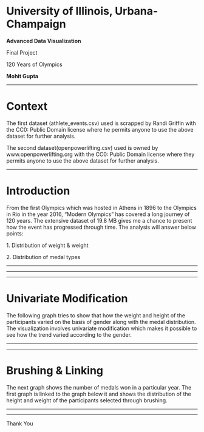 
# University of Illinois, Urbana-Champaign



**Advanced Data Visualization**

Final Project

<p class="fragment">120 Years of Olympics</p>

**Mohit Gupta**

---

# Context


<p class="fragment">The first dataset (athlete_events.csv) used is scrapped by Randi Griffin with the CC0: Public Domain license where he permits anyone to use the above dataset for further analysis. </p>

<p class="fragment">The second dataset(openpowerlifting.csv) used is owned by www.openpowerlifting.org with the CC0: Public Domain license where they permits anyone to use the above dataset for further analysis.</p>

---

# Introduction

From the first Olympics which was hosted in Athens in 1896 to the Olympics in Rio in the year 2016, “Modern Olympics” has covered a long journey of 120 years. The extensive dataset of  19.8 MB gives me a chance to present how the event has progressed through time. The analysis will answer below points:

<p class="fragment">1.	Distribution of weight & weight </p>

<p class="fragment">2. Distribution of medal types</p>


---

<!-- .slide: data-background="1.png" data-background-size="1000px"-->

---

<!-- .slide: data-background="2.png" data-background-size="1000px"-->

---

# Univariate Modification

The following graph tries to show that how the weight and height of the participants varied on the basis of gender along with the medal distribution. The visualization involves univariate modification which makes it possible to see how the trend varied according to the gender.

---

<div id="vis"></div>

---

# Brushing & Linking

The next graph shows the number of medals won in a particular year. The first graph is linked to the graph below it and shows the distribution of the height and weight of the participants selected through brushing.

---

<div id="vis2"></div>

---

Thank You

